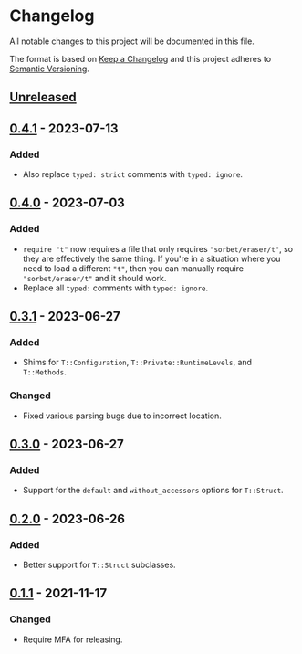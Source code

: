 # Changelog

All notable changes to this project will be documented in this file.

The format is based on [Keep a Changelog](http://keepachangelog.com/en/1.0.0/) and this project adheres to [Semantic Versioning](http://semver.org/spec/v2.0.0.html).

## [Unreleased]

## [0.4.1] - 2023-07-13

### Added

- Also replace `typed: strict` comments with `typed: ignore`.

## [0.4.0] - 2023-07-03

### Added

- `require "t"` now requires a file that only requires `"sorbet/eraser/t"`, so they are effectively the same thing. If you're in a situation where you need to load a different `"t"`, then you can manually require `"sorbet/eraser/t"` and it should work.
- Replace all `typed:` comments with `typed: ignore`.

## [0.3.1] - 2023-06-27

### Added

- Shims for `T::Configuration`, `T::Private::RuntimeLevels`, and `T::Methods`.

### Changed

- Fixed various parsing bugs due to incorrect location.

## [0.3.0] - 2023-06-27

### Added

- Support for the `default` and `without_accessors` options for `T::Struct`.

## [0.2.0] - 2023-06-26

### Added

- Better support for `T::Struct` subclasses.

## [0.1.1] - 2021-11-17

### Changed

- Require MFA for releasing.

[unreleased]: https://github.com/kddnewton/sorbet-eraser/compare/v0.4.1...HEAD
[0.4.1]: https://github.com/kddnewton/sorbet-eraser/compare/v0.4.0...v0.4.1
[0.4.0]: https://github.com/kddnewton/sorbet-eraser/compare/v0.3.1...v0.4.0
[0.3.1]: https://github.com/kddnewton/sorbet-eraser/compare/v0.3.0...v0.3.1
[0.3.0]: https://github.com/kddnewton/sorbet-eraser/compare/v0.2.0...v0.3.0
[0.2.0]: https://github.com/kddnewton/sorbet-eraser/compare/v0.1.1...v0.2.0
[0.1.1]: https://github.com/kddnewton/sorbet-eraser/compare/f6a712...v0.1.1
